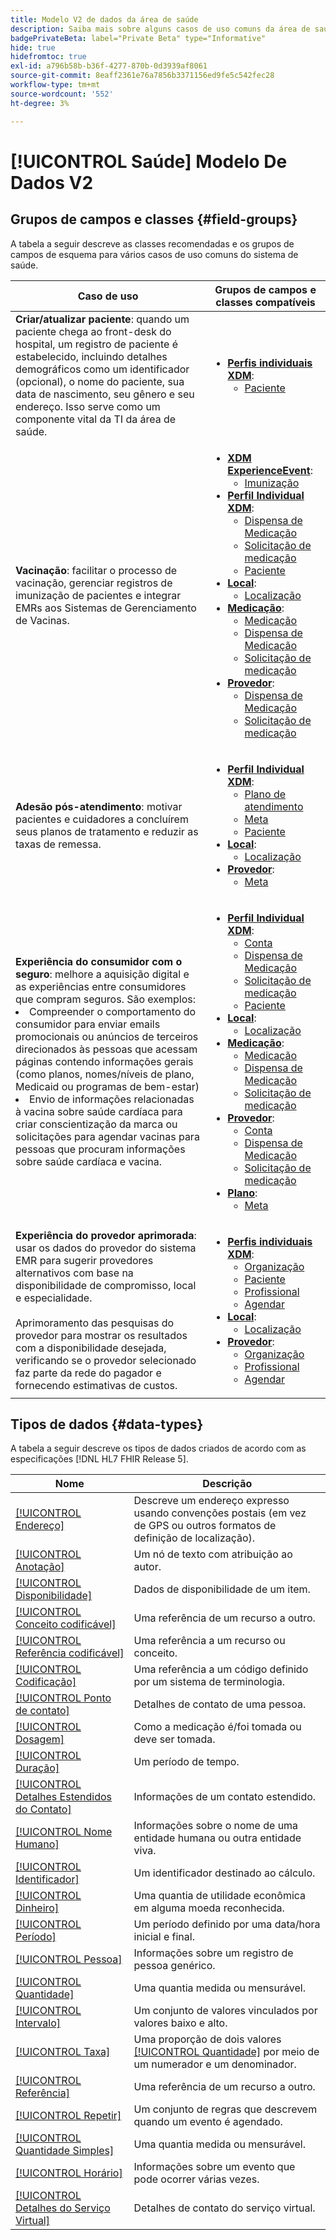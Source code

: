 ```yaml
---
title: Modelo V2 de dados da área de saúde
description: Saiba mais sobre alguns casos de uso comuns da área de saúde e as melhores classes, grupos de campos relacionados e tipos de dados a serem usados.
badgePrivateBeta: label="Private Beta" type="Informative"
hide: true
hidefromtoc: true
exl-id: a796b58b-b36f-4277-870b-0d3939af8061
source-git-commit: 8eaff2361e76a7856b3371156ed9fe5c542fec28
workflow-type: tm+mt
source-wordcount: '552'
ht-degree: 3%

---
```


# [!UICONTROL Saúde] Modelo De Dados V2

## Grupos de campos e classes {#field-groups}

A tabela a seguir descreve as classes recomendadas e os grupos de campos de esquema para vários casos de uso comuns do sistema de saúde.

| Caso de uso | Grupos de campos e classes compatíveis |
| --- | --- |
| **Criar/atualizar paciente**: quando um paciente chega ao front-desk do hospital, um registro de paciente é estabelecido, incluindo detalhes demográficos como um identificador (opcional), o nome do paciente, sua data de nascimento, seu gênero e seu endereço. Isso serve como um componente vital da TI da área de saúde. | <ul><li>**[Perfis individuais XDM](../../classes/individual-profile.md)**:<ul><li>[Paciente](./field-groups/patient.md)</li></ul></li></ul> |
| **Vacinação**: facilitar o processo de vacinação, gerenciar registros de imunização de pacientes e integrar EMRs aos Sistemas de Gerenciamento de Vacinas. | <ul><li>**[XDM ExperienceEvent](../../classes/experienceevent.md)**:<ul><li>[Imunização](./field-groups/immunization.md)</li></ul></li><li>**[Perfil Individual XDM](../../classes/individual-profile.md)**:<ul><li>[Dispensa de Medicação](./field-groups/medication-dispense.md)</li><li>[Solicitação de medicação](./field-groups/medication-request.md)</li><li>[Paciente](./field-groups/patient.md)</li></ul></li><li>**[Local](./classes/location.md)**:<ul><li>[Localização](./field-groups/location.md)</li></ul><li>**[Medicação](../../classes/medication.md)**:<ul><li>[Medicação](./field-groups/medication.md)</li><li>[Dispensa de Medicação](./field-groups/medication-dispense.md)</li><li>[Solicitação de medicação](./field-groups/medication-request.md)</li></ul></li><li>**[Provedor](../../classes/provider.md)**:<ul><li>[Dispensa de Medicação](./field-groups/medication-dispense.md)</li><li>[Solicitação de medicação](./field-groups/medication-request.md)</li></ul></li></ul> |
| **Adesão pós-atendimento**: motivar pacientes e cuidadores a concluírem seus planos de tratamento e reduzir as taxas de remessa. | <ul><li>**[Perfil Individual XDM](../../classes/individual-profile.md)**:<ul><li>[Plano de atendimento](./field-groups/care-plan.md)</li><li>[Meta](./field-groups/goal.md)</li><li>[Paciente](./field-groups/patient.md)</li></ul></li><li>**[Local](./classes/location.md)**:<ul><li>[Localização](./field-groups/location.md)</li></ul><li>**[Provedor](../../classes/provider.md)**:<ul><li>[Meta](./field-groups/goal.md)</li></ul></li></ul> |
| **Experiência do consumidor com o seguro**: melhore a aquisição digital e as experiências entre consumidores que compram seguros. São exemplos: <li> Compreender o comportamento do consumidor para enviar emails promocionais ou anúncios de terceiros direcionados às pessoas que acessam páginas contendo informações gerais (como planos, nomes/níveis de plano, Medicaid ou programas de bem-estar)</li><li> Envio de informações relacionadas à vacina sobre saúde cardíaca para criar conscientização da marca ou solicitações para agendar vacinas para pessoas que procuram informações sobre saúde cardíaca e vacina. </li> | <ul><li>**[Perfil Individual XDM](../../classes/individual-profile.md)**:<ul><li>[Conta](./field-groups/account.md)</li><li>[Dispensa de Medicação](./field-groups/medication-dispense.md)</li><li>[Solicitação de medicação](./field-groups/medication-request.md)</li><li>[Paciente](./field-groups/patient.md)</li></ul></li><li>**[Local](./classes/location.md)**:<ul><li>[Localização](./field-groups/location.md)</li></ul><li>**[Medicação](../../classes/medication.md)**:<ul><li>[Medicação](./field-groups/medication.md)</li><li>[Dispensa de Medicação](./field-groups/medication-dispense.md)</li><li>[Solicitação de medicação](./field-groups/medication-request.md)</li></ul></li><li>**[Provedor](../../classes/provider.md)**:<ul><li>[Conta](./field-groups/account.md)</li><li>[Dispensa de Medicação](./field-groups/medication-dispense.md)</li><li>[Solicitação de medicação](./field-groups/medication-request.md)</li></ul><li>**[Plano](../../classes/plan.md)**:<ul><li>[Meta](./field-groups/coverage.md)</li></ul></li></ul> |
| **Experiência do provedor aprimorada**: usar os dados do provedor do sistema EMR para sugerir provedores alternativos com base na disponibilidade de compromisso, local e especialidade. <br> <br>Aprimoramento das pesquisas do provedor para mostrar os resultados com a disponibilidade desejada, verificando se o provedor selecionado faz parte da rede do pagador e fornecendo estimativas de custos. | <ul><li>**[Perfis individuais XDM](../../classes/individual-profile.md)**:<ul><li>[Organização](./field-groups/organization.md)</li><li>[Paciente](./field-groups/patient.md)</li><li>[Profissional](./field-groups/practioner.md)</li><li>[Agendar](./field-groups/schedule.md)</li></ul></li><li>**[Local](./classes/location.md)**:<ul><li>[Localização](./field-groups/location.md)</li></ul><li>**[Provedor](../../classes/provider.md)**:<ul><li>[Organização](./field-groups/organization.md)</li><li>[Profissional](./field-groups/practioner.md)</li><li>[Agendar](./field-groups/schedule.md)</li></ul></li></ul> |

## Tipos de dados {#data-types}

A tabela a seguir descreve os tipos de dados criados de acordo com as especificações [!DNL HL7 FHIR Release 5].

| Nome | Descrição |
| --- | --- |
| [[!UICONTROL Endereço]](./data-types/address.md) | Descreve um endereço expresso usando convenções postais (em vez de GPS ou outros formatos de definição de localização). |
| [[!UICONTROL Anotação]](./data-types/annotation.md) | Um nó de texto com atribuição ao autor. |
| [[!UICONTROL Disponibilidade]](./data-types/availability.md) | Dados de disponibilidade de um item. |
| [[!UICONTROL Conceito codificável]](./data-types/codeable-concept.md) | Uma referência de um recurso a outro. |
| [[!UICONTROL Referência codificável]](./data-types/codeable-reference.md) | Uma referência a um recurso ou conceito. |
| [[!UICONTROL Codificação]](./data-types/coding.md) | Uma referência a um código definido por um sistema de terminologia. |
| [[!UICONTROL Ponto de contato]](./data-types/contact-point.md) | Detalhes de contato de uma pessoa. |
| [[!UICONTROL Dosagem]](./data-types/dosage.md) | Como a medicação é/foi tomada ou deve ser tomada. |
| [[!UICONTROL Duração]](./data-types/duration.md) | Um período de tempo. |
| [[!UICONTROL Detalhes Estendidos do Contato]](./data-types/extended-contact-detail.md) | Informações de um contato estendido. |
| [[!UICONTROL Nome Humano]](./data-types/human-name.md) | Informações sobre o nome de uma entidade humana ou outra entidade viva. |
| [[!UICONTROL Identificador]](./data-types/identifier.md) | Um identificador destinado ao cálculo. |
| [[!UICONTROL Dinheiro]](./data-types/money.md) | Uma quantia de utilidade econômica em alguma moeda reconhecida. |
| [[!UICONTROL Período]](./data-types/period.md) | Um período definido por uma data/hora inicial e final. |
| [[!UICONTROL Pessoa]](./data-types/person.md) | Informações sobre um registro de pessoa genérico. |
| [[!UICONTROL Quantidade]](./data-types/quantity.md) | Uma quantia medida ou mensurável. |
| [[!UICONTROL Intervalo]](./data-types/range.md) | Um conjunto de valores vinculados por valores baixo e alto. |
| [[!UICONTROL Taxa]](./data-types/ratio.md) | Uma proporção de dois valores [[!UICONTROL Quantidade]](./data-types/quantity.md) por meio de um numerador e um denominador. |
| [[!UICONTROL Referência]](./data-types/reference.md) | Uma referência de um recurso a outro. |
| [[!UICONTROL Repetir]](./data-types/repeat.md) | Um conjunto de regras que descrevem quando um evento é agendado. |
| [[!UICONTROL Quantidade Simples]](./data-types/simple-quantity.md) | Uma quantia medida ou mensurável. |
| [[!UICONTROL Horário]](./data-types/timing.md) | Informações sobre um evento que pode ocorrer várias vezes. |
| [[!UICONTROL Detalhes do Serviço Virtual]](./data-types/virtual-service-detail.md) | Detalhes de contato do serviço virtual. |
